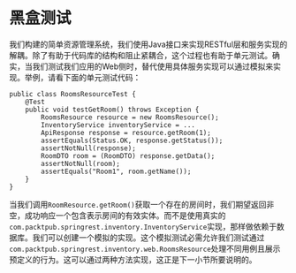 # 黑盒测试

我们构建的简单资源管理系统，我们使用Java接口来实现RESTful层和服务实现的解耦。除了有助于代码库的结构和阻止紧耦合，这个过程也有助于单元测试。确实，当我们测试我们应用的Web侧时，替代使用具体服务实现可以通过模拟来实现。举例，请看下面的单元测试代码：

```
public class RoomsResourceTest {  
    @Test  
    public void testGetRoom() throws Exception {    
        RoomsResource resource = new RoomsResource();    
        InventoryService inventoryService = ...    
        ApiResponse response = resource.getRoom(1);    
        assertEquals(Status.OK, response.getStatus());    
        assertNotNull(response);    
        RoomDTO room = (RoomDTO) response.getData();    
        assertNotNull(room);    
        assertEquals("Room1", room.getName());  
    } 
}
```

当我们调用`RoomResource.getRoom()`获取一个存在的房间时，我们期望返回非空，成功响应一个包含表示房间的有效实体。而不是使用真实的`com.packtpub.springrest.inventory.InventoryService`实现，那样做依赖于数据库。我们可以创建一个模拟的实现。这个模拟测试必需允许我们测试通过`com.packtpub.springrest.inventory.web.RoomsResource`处理不同用例且展示预定义的行为。这可以通过两种方法实现，这正是下一小节所要说明的。
